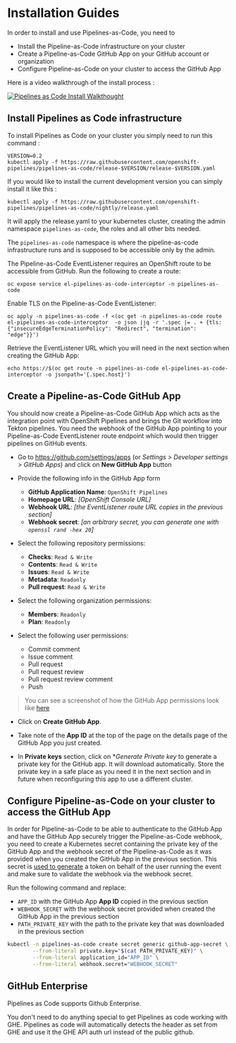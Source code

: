 # Installation Guides

In order to install and use Pipelines-as-Code, you need to 
* Install the Pipeline-as-Code infrastructure on your cluster 
* Create a Pipeline-as-Code GitHub App on your GitHub account or organization
* Configure Pipeline-as-Code on your cluster to access the GitHub App

Here is a video walkthrough of the install process :

[![Pipelines as Code Install Walkthought](https://img.youtube.com/vi/d81rIHNFjJM/0.jpg)](https://www.youtube.com/watch?v=d81rIHNFjJM)

## Install Pipelines as Code infrastructure

To install Pipelines as Code on your cluster you simply need to run this command :

```shell
VERSION=0.2
kubectl apply -f https://raw.githubusercontent.com/openshift-pipelines/pipelines-as-code/release-$VERSION/release-$VERSION.yaml
```

If you would like to install the current development version you can simply install it like this :

```shell
kubectl apply -f https://raw.githubusercontent.com/openshift-pipelines/pipelines-as-code/nightly/release.yaml
```

It will apply the release.yaml to your kubernetes cluster, creating the
admin namespace `pipelines-as-code`, the roles and all other bits needed.

The `pipelines-as-code` namespace is where the pipeline-as-code infrastructure runs and is supposed to be accessible only by the admin.

The Pipeline-as-Code EventListener requires an OpenShift route to be accessible from GitHub. Run the following to create a route:

```
oc expose service el-pipelines-as-code-interceptor -n pipelines-as-code
```

Enable TLS on the Pipeline-as-Code EventListener:

```
oc apply -n pipelines-as-code -f <(oc get -n pipelines-as-code route el-pipelines-as-code-interceptor  -o json |jq -r '.spec |= . + {tls: {"insecureEdgeTerminationPolicy": "Redirect", "termination": "edge"}}')
```

Retrieve the EventListener URL which you will need in the next section when creating the GitHub App:
```
echo https://$(oc get route -n pipelines-as-code el-pipelines-as-code-interceptor -o jsonpath='{.spec.host}')
```

## Create a Pipeline-as-Code GitHub App

You should now create a Pipeline-as-Code GitHub App which acts as the integration point with OpenShift Pipelines and brings the Git workflow into Tekton pipelines. You need the webhook of the GitHub App pointing to your Pipeline-as-Code EventListener route endpoint which would then trigger pipelines on GitHub events.

* Go to https://github.com/settings/apps (or *Settings > Developer settings > GitHub Apps*) and click on **New GitHub App** button
* Provide the following info in the GitHub App form
  * **GitHub Application Name**: `OpenShift Pipelines`
  * **Homepage URL**: *[OpenShift Console URL]*
  * **Webhook URL**: *[the EventListener route URL copies in the previous section]*
  * **Webhook secret**: *[an arbitrary secret, you can generate one with `openssl rand -hex 20`]*

* Select the following repository permissions:
  * **Checks**: `Read & Write`
  * **Contents**: `Read & Write`
  * **Issues**: `Read & Write`
  * **Metadata**: `Readonly`
  * **Pull request**: `Read & Write`

* Select the following organization permissions:
  * **Members**: `Readonly`
  * **Plan**: `Readonly`

* Select the following user permissions:
  * Commit comment
  * Issue comment
  * Pull request
  * Pull request review
  * Pull request review comment
  * Push

> You can see a screenshot of how the GitHub App permissions look like [here](https://user-images.githubusercontent.com/98980/124132813-7e53f580-da81-11eb-9eb4-e4f1487cf7a0.png)

* Click on **Create GitHub App**.

* Take note of the **App ID** at the top of the page on the details page of the GitHub App you just created.

* In **Private keys** section, click on **Generate Private key* to generate a private key for the GitHub app. It will download automatically. Store the private key in a safe place as you need it in the next section and in future when reconfiguring this app to use a different cluster.

## Configure Pipeline-as-Code on your cluster to access the GitHub App

In order for Pipeline-as-Code to be able to authenticate to the GitHub App and have the GitHub App securely trigger the Pipeline-as-Code webhook, you need to create a Kubernetes secret containing the private key of the GitHub App and the webhook secret of the Pipeline-as-Code as it was provided when you created the GitHub App in the previous section. This secret is [used to generate](https://docs.github.com/en/developers/apps/building-github-apps/identifying-and-authorizing-users-for-github-apps) a token on behalf of the user running the event and make sure to validate the webhook via the webhook secret.

Run the following command and replace:
* `APP_ID` with the GitHub App **App ID** copied in the previous section
* `WEBHOOK_SECRET` with the webhook secret provided when created the GitHub App in the previous section
* `PATH_PRIVATE_KEY` with the path to the private key that was downloaded in the previous section

```bash
kubectl -n pipelines-as-code create secret generic github-app-secret \
        --from-literal private.key="$(cat PATH_PRIVATE_KEY)" \
        --from-literal application_id="APP_ID" \
        --from-literal webhook.secret="WEBHOOK_SECRET"
```

## GitHub Enterprise

Pipelines as Code supports Github Enterprise.

You don't need to do anything special to get Pipelines as code working with GHE.
Pipelines as code will automatically detects the header as set from GHE and use it  the GHE API auth url instead of the public github.
